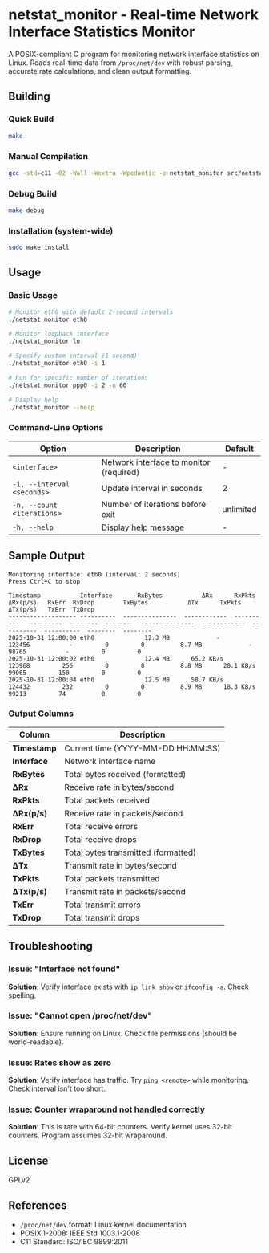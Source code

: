 # netstat_monitor - Real-time Network Interface Statistics Monitor

A POSIX-compliant C program for monitoring network interface statistics on Linux. Reads real-time data from `/proc/net/dev` with robust parsing, accurate rate calculations, and clean output formatting.

## Building

### Quick Build
```bash
make
```

### Manual Compilation
```bash
gcc -std=c11 -O2 -Wall -Wextra -Wpedantic -o netstat_monitor src/netstat_monitor.c
```

### Debug Build
```bash
make debug
```

### Installation (system-wide)
```bash
sudo make install
```

## Usage

### Basic Usage
```bash
# Monitor eth0 with default 2-second intervals
./netstat_monitor eth0

# Monitor loopback interface
./netstat_monitor lo

# Specify custom interval (1 second)
./netstat_monitor eth0 -i 1

# Run for specific number of iterations
./netstat_monitor ppp0 -i 2 -n 60

# Display help
./netstat_monitor --help
```

### Command-Line Options

| Option | Description | Default |
|--------|-------------|---------|
| `<interface>` | Network interface to monitor (required) | - |
| `-i, --interval <seconds>` | Update interval in seconds | 2 |
| `-n, --count <iterations>` | Number of iterations before exit | unlimited |
| `-h, --help` | Display help message | - |

## Sample Output

```
Monitoring interface: eth0 (interval: 2 seconds)
Press Ctrl+C to stop

Timestamp           Interface       RxBytes           ΔRx      RxPkts  ΔRx(p/s)   RxErr  RxDrop        TxBytes           ΔTx      TxPkts  ΔTx(p/s)   TxErr  TxDrop
------------------- ----------  ---------------  ------------  ----------  ----------  --------  --------  ---------------  ------------  ----------  ----------  --------  --------
2025-10-31 12:00:00 eth0              12.3 MB             -      123456           -         0         0          8.7 MB             -       98765           -         0         0
2025-10-31 12:00:02 eth0              12.4 MB      65.2 KB/s      123968         256         0         0          8.8 MB      20.1 KB/s       99065         150         0         0
2025-10-31 12:00:04 eth0              12.5 MB      58.7 KB/s      124432         232         0         0          8.9 MB      18.3 KB/s       99213         74          0         0
```

### Output Columns

| Column | Description |
|--------|-------------|
| **Timestamp** | Current time (YYYY-MM-DD HH:MM:SS) |
| **Interface** | Network interface name |
| **RxBytes** | Total bytes received (formatted) |
| **ΔRx** | Receive rate in bytes/second |
| **RxPkts** | Total packets received |
| **ΔRx(p/s)** | Receive rate in packets/second |
| **RxErr** | Total receive errors |
| **RxDrop** | Total receive drops |
| **TxBytes** | Total bytes transmitted (formatted) |
| **ΔTx** | Transmit rate in bytes/second |
| **TxPkts** | Total packets transmitted |
| **ΔTx(p/s)** | Transmit rate in packets/second |
| **TxErr** | Total transmit errors |
| **TxDrop** | Total transmit drops |

## Troubleshooting

### Issue: "Interface not found"
**Solution**: Verify interface exists with `ip link show` or `ifconfig -a`. Check spelling.

### Issue: "Cannot open /proc/net/dev"
**Solution**: Ensure running on Linux. Check file permissions (should be world-readable).

### Issue: Rates show as zero
**Solution**: Verify interface has traffic. Try `ping <remote>` while monitoring. Check interval isn't too short.

### Issue: Counter wraparound not handled correctly
**Solution**: This is rare with 64-bit counters. Verify kernel uses 32-bit counters. Program assumes 32-bit wraparound.

## License
GPLv2

## References

- `/proc/net/dev` format: Linux kernel documentation
- POSIX.1-2008: IEEE Std 1003.1-2008
- C11 Standard: ISO/IEC 9899:2011
